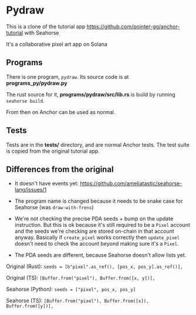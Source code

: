 # Pydraw

This is a clone of the tutorial app https://github.com/pointer-gg/anchor-tutorial with Seahorse

It's a collaborative pixel art app on Solana

## Programs

There is one program, `pydraw`. Its source code is at **programs_py/pydraw.py**

The rust source for it, **programs/pydraw/src/lib.rs** is build by running `seahorse build`.

From then on Anchor can be used as normal.

## Tests

Tests are in the **tests/** directory, and are normal Anchor tests. The test suite is copied from the original tutorial app.

## Differences from the original

- It doesn't have events yet: https://github.com/ameliatastic/seahorse-lang/issues/1

- The program name is changed because it needs to be snake case for Seahorse (was `draw-with-frens`)

- We're not checking the precise PDA seeds + bump on the update instruction. But this is ok because it's still required to be a `Pixel` account and the seeds we're checking are stored on-chain in that account anyway. Basically if `create_pixel` works correctly then `update_pixel` doesn't need to check the account beyond making sure it's a `Pixel`.

- The PDA seeds are different, because Seahorse doesn't allow lists yet.

Original (Rust):
`seeds = [b"pixel".as_ref(), [pos_x, pos_y].as_ref()],`

Original (TS):
`[Buffer.from("pixel"), Buffer.from([x, y])],`

Seahorse (Python):
`seeds = ["pixel", pos_x, pos_y]`

Seahorse (TS):
`[Buffer.from("pixel"), Buffer.from([x]), Buffer.from([y])],`
